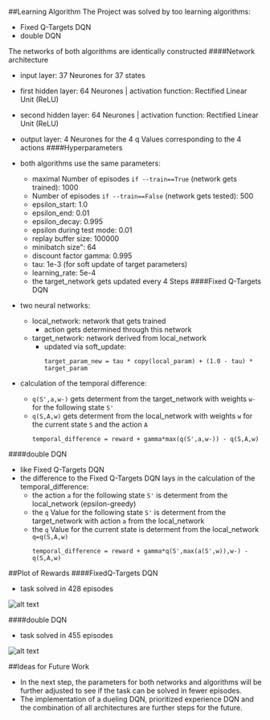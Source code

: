 ##Learning Algorithm 
The Project was solved by too learning algorithms:
- Fixed Q-Targets DQN 
- double DQN

The networks of both algorithms are identically constructed
####Network architecture
- input layer: 37 Neurones for 37 states
- first hidden layer: 64 Neurones   |   activation function: Rectified Linear Unit (ReLU) 
- second hidden layer: 64 Neurones   |   activation function: Rectified Linear Unit (ReLU) 
- output layer: 4 Neurones for the 4 q Values corresponding to the 4 actions
####Hyperparameters
- both algorithms use the same parameters:
  - maximal Number of episodes `if --train==True` (network gets trained): 1000
  - Number of episodes `if --train==False` (network gets tested): 500 
  - epsilon_start: 1.0
  - epsilon_end: 0.01
  - epsilon_decay: 0.995
  - epsilon during test mode: 0.01
  - replay buffer size: 100000
  - minibatch size": 64
  - discount factor gamma: 0.995
  - tau: 1e-3 (for soft update of target parameters)
  - learning_rate: 5e-4
  - the target_network gets updated every 4 Steps
####Fixed Q-Targets DQN
- two neural networks:
  - local_network: network that gets trained 
    - action gets determined through this network   
  - target_network: network derived from local_network 
    - updated via soft_update: 
      ```
      target_param_new = tau * copy(local_param) + (1.0 - tau) * target_param
      ```
  
- calculation of the temporal difference:
  - `q(S',a,w-)` gets determent from the target_network with weights `w-` for the following state `S'`
  - `q(S,A,w)` gets determent from the local_network with weights `w` for the current state `S` and the action `A`
    ```
    temporal_difference = reward + gamma*max(q(S',a,w-)) - q(S,A,w)
    ```
####double DQN
- like Fixed Q-Targets DQN
- the difference to the Fixed Q-Targets DQN lays in the calculation of the temporal_difference:
  - the action `a` for the following state `S'` is determent from the local_network (epsilon-greedy)
  - the `q` Value for the following state `S'` is determent from the target_network with action `a` from the local_network
  - the `q` Value for the current state is determent from the local_network `q=q(S,A,w)`
    ```
    temporal_difference = reward + gamma*q(S',max(a(S',w)),w-) - q(S,A,w)
    ```

##Plot of Rewards
####FixedQ-Targets DQN
 - task solved in 428 episodes
 
 ![alt text](/home/user/data_github/Udacity/ReinforcementLearning/Navigation_Project/archive/graph_07.png "rewards Fixed Q-Targets DQN ")
 
####double DQN
 - task solved in 455 episodes
  
![alt text](/home/user/data_github/Udacity/ReinforcementLearning/Navigation_Project/archive/graph_06.png "rewards double DQN ")

##Ideas for Future Work
- In the next step, the parameters for both networks and algorithms will be further adjusted to see if the task can be solved in fewer episodes.
- The implementation of a dueling DQN, prioritized experience DQN and the combination of all architectures are further steps for the future.